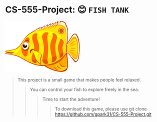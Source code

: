 # CS-555-Project: :blush: `FISH TANK`
![baidu](https://github.com/gpark31/CS-555-Project/blob/main/Assets/Underwater%20Game%20Kit/Creatures/96dpi/butterflyfish/_character-setup.png "logo")
> This project is a small game that makes people feel relaxed.
>> You can control your fish to explore freely in the sea.
>>> Time to start the adventure!
>>>> To download this game, please use git clone https://github.com/gpark31/CS-555-Project.git
